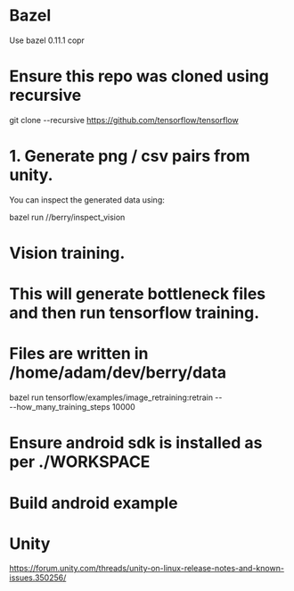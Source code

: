 # Bazel

Use bazel 0.11.1 copr

# Ensure this repo was cloned using recursive

git clone --recursive https://github.com/tensorflow/tensorflow

# 1. Generate png / csv pairs from unity.

You can inspect the generated data using:

bazel run //berry/inspect_vision

# Vision training.
# This will generate bottleneck files and then run tensorflow training.
# Files are written in /home/adam/dev/berry/data

bazel run tensorflow/examples/image_retraining:retrain -- \
 --how_many_training_steps 10000

# Ensure android sdk is installed as per ./WORKSPACE

# Build android example


# Unity

https://forum.unity.com/threads/unity-on-linux-release-notes-and-known-issues.350256/


